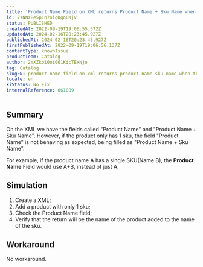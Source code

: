 ```yaml
---
title: 'Product Name Field on XML returns Product Name + Sku Name when the product has only 1 sku'
id: 7sNNzBe5pLn7oigDgoCKjv
status: PUBLISHED
createdAt: 2022-09-19T19:06:55.572Z
updatedAt: 2024-02-16T20:23:45.927Z
publishedAt: 2024-02-16T20:23:45.927Z
firstPublishedAt: 2022-09-19T19:06:56.137Z
contentType: knownIssue
productTeam: Catalog
author: 2mXZkbi0oi061KicTExNjo
tag: Catalog
slugEN: product-name-field-on-xml-returns-product-name-sku-name-when-the-product-has-only-1-sku
locale: en
kiStatus: No Fix
internalReference: 661089
---
```


## Summary



On the XML we have the fields called "Product Name" and "Product Name + Sku Name". However, if the product only has 1 sku, the field "Product Name" is not behaving as expected, being filled as "Product Name + Sku Name".

For example, if the product name A has a single SKU(Name B), the **Product Name** Field would use A+B, instead of just A.




## Simulation



1. Create a XML;
2. Add a product with only 1 sku;
3. Check the Product Name field;
4. Verify that the return will be the name of the product added to the name of the sku.



## Workaround


No workaround.

